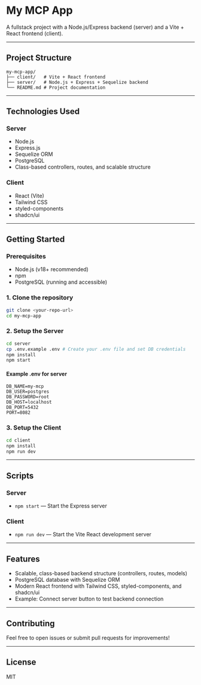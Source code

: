 # My MCP App

A fullstack project with a Node.js/Express backend (server) and a Vite + React frontend (client).

---

## Project Structure

```
my-mcp-app/
├── client/   # Vite + React frontend
├── server/   # Node.js + Express + Sequelize backend
└── README.md # Project documentation
```

---

## Technologies Used

### Server
- Node.js
- Express.js
- Sequelize ORM
- PostgreSQL
- Class-based controllers, routes, and scalable structure

### Client
- React (Vite)
- Tailwind CSS
- styled-components
- shadcn/ui

---

## Getting Started

### Prerequisites
- Node.js (v18+ recommended)
- npm
- PostgreSQL (running and accessible)

### 1. Clone the repository
```sh
git clone <your-repo-url>
cd my-mcp-app
```

### 2. Setup the Server
```sh
cd server
cp .env.example .env # Create your .env file and set DB credentials
npm install
npm start
```

#### Example .env for server
```
DB_NAME=my-mcp
DB_USER=postgres
DB_PASSWORD=root
DB_HOST=localhost
DB_PORT=5432
PORT=8082
```

### 3. Setup the Client
```sh
cd client
npm install
npm run dev
```

---

## Scripts

### Server
- `npm start` — Start the Express server

### Client
- `npm run dev` — Start the Vite React development server

---

## Features
- Scalable, class-based backend structure (controllers, routes, models)
- PostgreSQL database with Sequelize ORM
- Modern React frontend with Tailwind CSS, styled-components, and shadcn/ui
- Example: Connect server button to test backend connection

---

## Contributing
Feel free to open issues or submit pull requests for improvements!

---

## License
MIT 